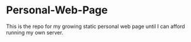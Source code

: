 # Personal-Web-Page
This is the repo for my growing static personal web page until I can afford running my own server.
